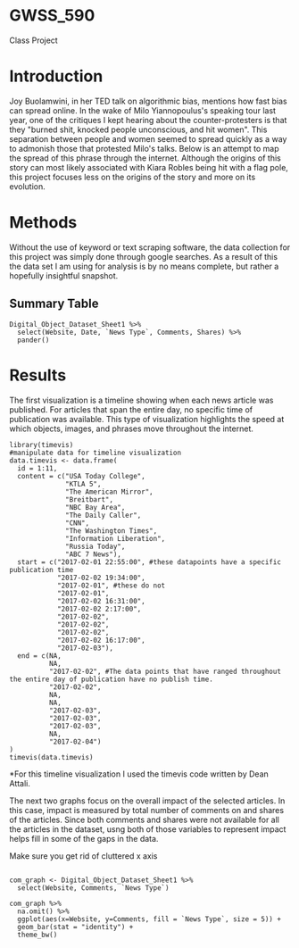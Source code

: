 # GWSS_590
Class Project

# Introduction
Joy Buolamwini, in her TED talk on algorithmic bias, mentions how fast bias can spread online. In the wake of Milo Yiannopoulus's speaking tour last year, one of the critiques I kept hearing about the counter-protesters is that they "burned shit, knocked people unconscious, and hit women". This separation between people and women seemed to spread quickly as a way to admonish those that protested Milo's talks. Below is an attempt to map the spread of this phrase through the internet. 
Although the origins of this story can most likely associated with Kiara Robles being hit with a flag pole, this project focuses less on the origins of the story and more on its evolution.

# Methods
Without the use of keyword or text scraping software, the data collection for this project was simply done through google searches. As a result of this the data set I am using for analysis is by no means complete, but rather a hopefully insightful snapshot.

## Summary Table
```{r df table, cache=TRUE, include=FALSE}
Digital_Object_Dataset_Sheet1 %>% 
  select(Website, Date, `News Type`, Comments, Shares) %>% 
  pander()
```

# Results

The first visualization is a timeline showing when each news article was published. For articles that span the entire day, no specific time of publication was available. This type of visualization highlights the speed at which objects, images, and phrases move throughout the internet. 
```{r timevis, cache=TRUE, include=FALSE}
library(timevis)
#manipulate data for timeline visualization
data.timevis <- data.frame(
  id = 1:11,
  content = c("USA Today College", 
              "KTLA 5", 
              "The American Mirror", 
              "Breitbart", 
              "NBC Bay Area", 
              "The Daily Caller", 
              "CNN", 
              "The Washington Times",
              "Information Liberation",
              "Russia Today",
              "ABC 7 News"),
  start = c("2017-02-01 22:55:00", #these datapoints have a specific publication time
            "2017-02-02 19:34:00", 
            "2017-02-01", #these do not
            "2017-02-01", 
            "2017-02-02 16:31:00", 
            "2017-02-02 2:17:00",
            "2017-02-02", 
            "2017-02-02",
            "2017-02-02",
            "2017-02-02 16:17:00",
            "2017-02-03"),
  end = c(NA, 
          NA,
          "2017-02-02", #The data points that have ranged throughout the entire day of publication have no publish time.
          "2017-02-02",
          NA,
          NA,
          "2017-02-03",
          "2017-02-03",
          "2017-02-03",
          NA,
          "2017-02-04")
)
timevis(data.timevis)
```
*For this timeline visualization I used the timevis code written by Dean Attali.

The next two graphs focus on the overall impact of the selected articles. In this case, impact is measured by total number of comments on and shares of the articles. Since both comments and shares were not available for all the articles in the dataset, usng both of those variables to represent impact helps fill in some of the gaps in the data.

Make sure you get rid of cluttered x axis
```{r comments graph, cache=TRUE, include=FALSE}

com_graph <- Digital_Object_Dataset_Sheet1 %>% 
  select(Website, Comments, `News Type`)

com_graph %>%
  na.omit() %>% 
  ggplot(aes(x=Website, y=Comments, fill = `News Type`, size = 5)) + 
  geom_bar(stat = "identity") +
  theme_bw()
  
```
